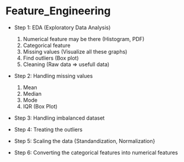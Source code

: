 # Feature_Engineering

* Step 1: EDA (Exploratory Data Analysis)
    1. Numerical feature may be there (Histogram, PDF)
    2. Categorical feature
    3. Missing values (Visualize all these graphs)
    4. Find outliers (Box plot)
    5. Cleaning (Raw data => usefull data)

* Step 2: Handling missing values
    1. Mean
    2. Median
    3. Mode
    4. IQR (Box Plot)
    
* Step 3: Handling imbalanced dataset

* Step 4: Treating the outliers

* Step 5: Scaling the data {Standandization, Normalization}

* Step 6: Converting the categorical features into numerical features